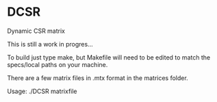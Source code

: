 # DCSR
Dynamic CSR matrix

This is still a work in progres...

To build just type make, but Makefile will need to be edited to 
match the specs/local paths on your machine.

There are a few matrix files in .mtx format in the matrices folder.

Usage:
./DCSR matrixfile
